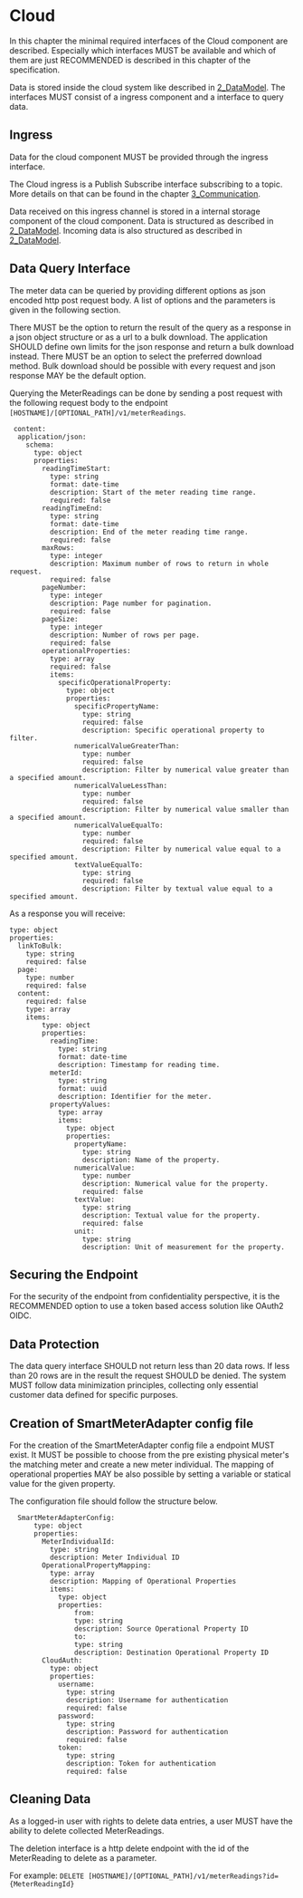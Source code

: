 # Cloud

In this chapter the minimal required interfaces of the Cloud component are described. Especially which interfaces MUST be available and which of them are just RECOMMENDED is described in this chapter of the specification.

Data is stored inside the cloud system like described in [2_DataModel](./../2_DataModel/overview.md). The interfaces MUST consist of a ingress component and a interface to query data.

## Ingress

Data for the cloud component MUST be provided through the ingress interface.

The Cloud ingress is a Publish Subscribe interface subscribing to a topic. More details on that can be found in the chapter [3_Communication](./../3_Communication/overview.md).

Data received on this ingress channel is stored in a internal storage component of the cloud component. Data is structured as described in [2_DataModel](./../2_DataModel/overview.md). Incoming data is also structured as described in [2_DataModel](./../2_DataModel/overview.md).

## Data Query Interface

The meter data can be queried by providing different options as json encoded http post request body. A list of options and the parameters is given in the following section.

There MUST be the option to return the result of the query as a response in a json object structure or as a url to a bulk download. The application SHOULD define own limits for the json response and return a bulk download instead. There MUST be an option to select the preferred download method. Bulk download should be possible with every request and json response MAY be the default option.

Querying the MeterReadings can be done by sending a post request with the following request body to the endpoint `[HOSTNAME]/[OPTIONAL_PATH]/v1/meterReadings`. 

```
 content:
  application/json:
    schema:
      type: object
      properties:
        readingTimeStart:
          type: string
          format: date-time
          description: Start of the meter reading time range.
          required: false
        readingTimeEnd:
          type: string
          format: date-time
          description: End of the meter reading time range.
          required: false
        maxRows:
          type: integer
          description: Maximum number of rows to return in whole request.
          required: false
        pageNumber:
          type: integer
          description: Page number for pagination.
          required: false
        pageSize:
          type: integer
          description: Number of rows per page.
          required: false
        operationalProperties:
          type: array
          required: false
          items:
            specificOperationalProperty:
              type: object
              properties:
                specificPropertyName:
                  type: string
                  required: false
                  description: Specific operational property to filter.
                numericalValueGreaterThan:
                  type: number
                  required: false
                  description: Filter by numerical value greater than a specified amount.
                numericalValueLessThan:
                  type: number
                  required: false
                  description: Filter by numerical value smaller than a specified amount.
                numericalValueEqualTo:
                  type: number
                  required: false
                  description: Filter by numerical value equal to a specified amount.
                textValueEqualTo:
                  type: string
                  required: false
                  description: Filter by textual value equal to a specified amount.
```

As a response you will receive:

```
type: object
properties:
  linkToBulk:
    type: string
    required: false
  page:
    type: number
    required: false
  content:
    required: false
    type: array
    items:
        type: object
        properties:
          readingTime:
            type: string
            format: date-time
            description: Timestamp for reading time.
          meterId:
            type: string
            format: uuid
            description: Identifier for the meter.
          propertyValues:
            type: array
            items:
              type: object
              properties:
                propertyName:
                  type: string
                  description: Name of the property.
                numericalValue:
                  type: number
                  description: Numerical value for the property.
                  required: false
                textValue:
                  type: string
                  description: Textual value for the property.
                  required: false
                unit:
                  type: string
                  description: Unit of measurement for the property.
```

## Securing the Endpoint

For the security of the endpoint from confidentiality perspective, it is the RECOMMENDED option to use a token based access solution like OAuth2 OIDC.

## Data Protection

The data query interface SHOULD not return less than 20 data rows. If less than 20 rows are in the result the request SHOULD be denied. The system MUST follow data minimization principles, collecting only essential customer data defined for specific purposes.

## Creation of SmartMeterAdapter config file

For the creation of the SmartMeterAdapter config file a endpoint MUST exist. It MUST be possible to choose from the pre existing physical meter's the matching meter and create a new meter individual. The mapping of operational properties MAY be also possible by setting a variable or statical value for the given property.

The configuration file should follow the structure below.

```
  SmartMeterAdapterConfig:
      type: object
      properties:
        MeterIndividualId:
          type: string
          description: Meter Individual ID
        OperationalPropertyMapping:
          type: array
          description: Mapping of Operational Properties
          items:
            type: object
            properties:
                from:
                type: string
                description: Source Operational Property ID
                to:
                type: string
                description: Destination Operational Property ID
        CloudAuth:
          type: object
          properties:
            username:
              type: string
              description: Username for authentication
              required: false
            password:
              type: string
              description: Password for authentication
              required: false
            token:
              type: string
              description: Token for authentication
              required: false
  ```

## Cleaning Data

As a logged-in user with rights to delete data entries, a user MUST have the ability to delete collected MeterReadings.

The deletion interface is a http delete endpoint with the id of the MeterReading to delete as a parameter.

For example: `DELETE [HOSTNAME]/[OPTIONAL_PATH]/v1/meterReadings?id={MeterReadingId}`
  
